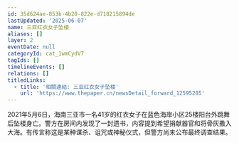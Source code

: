```yaml
---
id: 35d624ae-853b-4b20-822e-d718215894de
lastUpdated: '2025-06-07'
name: 三亚红衣女子坠楼
aliases: []
layer: 2
eventDate: null
categoryId: cat_1wmCydV7
tagIds: []
timelineEvents: []
relations: []
titledLinks:
  - title: '相關連結: 三亚红衣女子坠楼'
    url: 'https://www.thepaper.cn/newsDetail_forward_12595285'
---
```

2021年5月6日，海南三亚市一名41岁的红衣女子在蓝色海岸小区25楼阳台外跳舞后坠楼身亡。警方在房间内发现了一封遗书，内容提到希望捐献器官和将骨灰撒入大海。有传言称这是某种谋杀、诅咒或神秘仪式，但警方尚未公布最终调查结果。
